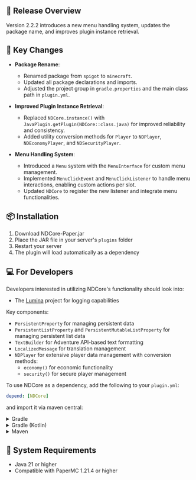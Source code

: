 ## 🎯 Release Overview

Version 2.2.2 introduces a new menu handling system, updates the package name, and improves plugin instance retrieval.

## 🚀 Key Changes

- **Package Rename**:
  - Renamed package from `spigot` to `minecraft`.
  - Updated all package declarations and imports.
  - Adjusted the project group in `gradle.properties` and the main class path in `plugin.yml`.

- **Improved Plugin Instance Retrieval**:
  - Replaced `NDCore.instance()` with `JavaPlugin.getPlugin(NDCore::class.java)` for improved reliability and
    consistency.
  - Added utility conversion methods for `Player` to `NDPlayer`, `NDEconomyPlayer`, and `NDSecurityPlayer`.

- **Menu Handling System**:
  - Introduced a `Menu` system with the `MenuInterface` for custom menu management.
  - Implemented `MenuClickEvent` and `MenuClickListener` to handle menu interactions, enabling custom actions per slot.
  - Updated `NDCore` to register the new listener and integrate menu functionalities.

## 📦 Installation

1. Download NDCore-Paper.jar
2. Place the JAR file in your server's `plugins` folder
3. Restart your server
4. The plugin will load automatically as a dependency

## 💻 For Developers

Developers interested in utilizing NDCore's functionality should look into:

- The [Lumina](https://github.com/NelminDev/Lumina) project for logging capabilities

Key components:
- `PersistentProperty` for managing persistent data
- `PersistentListProperty` and `PersistentMutableListProperty` for managing persistent list data
- `TextBuilder` for Adventure API-based text formatting
- `LocalizedMessage` for translation management
- `NDPlayer` for extensive player data management with conversion methods:
  - `economy()` for economic functionality
  - `security()` for secure player management

To use NDCore as a dependency, add the following to your `plugin.yml`:

```yaml
depend: [NDCore]
```

and import it via maven central:

<details>
<summary>Gradle</summary>

```gradle
implementation 'dev.nelmin.minecraft:core:2.2.2'
```

</details>

<details>
<summary>Gradle (Kotlin)</summary>

```kts
implementation("dev.nelmin.minecraft:core:2.2.2")
```

</details>

<details>
<summary>Maven</summary>

```xml
<dependency>
  <groupId>dev.nelmin.minecraft</groupId>
  <artifactId>core</artifactId>
  <version>2.2.2</version>
</dependency>
```

</details>

## 📌 System Requirements

- Java 21 or higher
- Compatible with PaperMC 1.21.4 or higher